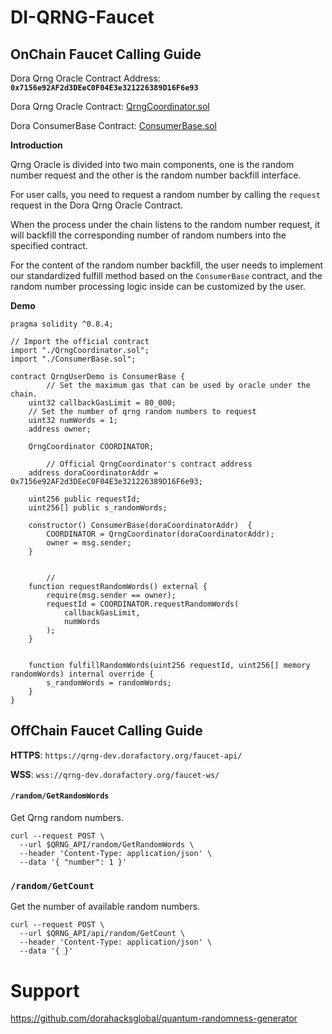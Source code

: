 # DI-QRNG-Faucet

## OnChain Faucet Calling Guide

Dora Qrng Oracle Contract Address: **`0x7156e92AF2d3DEeC0F04E3e321226389D16F6e93`**

Dora Qrng Oracle Contract: [QrngCoordinator.sol](./contracts/QrngCoordinator.sol)

Dora ConsumerBase Contract: [ConsumerBase.sol](./contracts/ConsumerBase.sol)

**Introduction**

Qrng Oracle is divided into two main components, one is the random number request and the other is the random number backfill interface.

For user calls, you need to request a random number by calling the `request` request in the Dora Qrng Oracle Contract.

When the process under the chain listens to the random number request, it will backfill the corresponding number of random numbers into the specified contract.

For the content of the random number backfill, the user needs to implement our standardized fulfill method based on the `ConsumerBase` contract, and the random number processing logic inside can be customized by the user.

**Demo**

```solidity
pragma solidity ^0.8.4;

// Import the official contract
import "./QrngCoordinator.sol";
import "./ConsumerBase.sol";

contract QrngUserDemo is ConsumerBase {
		// Set the maximum gas that can be used by oracle under the chain.
    uint32 callbackGasLimit = 80_000;
    // Set the number of qrng random numbers to request
    uint32 numWords = 1;
    address owner;

    QrngCoordinator COORDINATOR;
		
		// Official QrngCoordinator's contract address
    address doraCoordinatorAddr = 0x7156e92AF2d3DEeC0F04E3e321226389D16F6e93;
    
    uint256 public requestId;
    uint256[] public s_randomWords;
    
    constructor() ConsumerBase(doraCoordinatorAddr)  {
        COORDINATOR = QrngCoordinator(doraCoordinatorAddr);
        owner = msg.sender;
    }


		// 
    function requestRandomWords() external {
        require(msg.sender == owner);
        requestId = COORDINATOR.requestRandomWords(
            callbackGasLimit,
            numWords
        );
    }


    function fulfillRandomWords(uint256 requestId, uint256[] memory randomWords) internal override {
        s_randomWords = randomWords;
    }
}
```

## OffChain Faucet Calling Guide

**HTTPS**: `https://qrng-dev.dorafactory.org/faucet-api/`

**WSS**: `wss://qrng-dev.dorafactory.org/faucet-ws/`

#### `/random/GetRandomWords`

Get Qrng random numbers.

```shell
curl --request POST \
  --url $QRNG_API/random/GetRandomWords \
  --header 'Content-Type: application/json' \
  --data '{ "number": 1 }'
```

### `/random/GetCount`

Get the number of available random numbers.

```shell
curl --request POST \
  --url $QRNG_API/api/random/GetCount \
  --header 'Content-Type: application/json' \
  --data '{ }'
```

# Support

https://github.com/dorahacksglobal/quantum-randomness-generator